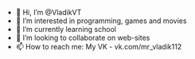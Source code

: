 - 👋 Hi, I’m @VladikVT
- 👀 I’m interested in programming, games and movies
- 🌱 I’m currently learning school
- 💞️ I’m looking to collaborate on web-sites
- 📫 How to reach me: 
    My VK - vk.com/mr_vladik112

<!---
VladikVT/VladikVT is a ✨ special ✨ repository because its `README.md` (this file) appears on your GitHub profile.
You can click the Preview link to take a look at your changes.
--->
